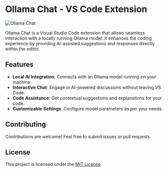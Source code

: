 # Ollama Chat - VS Code Extension

![Ollama Chat](https://img.shields.io/badge/VS%20Code-Extension-blue.svg)

Ollama Chat is a Visual Studio Code extension that allows seamless interaction with a locally running Ollama model. It enhances the coding experience by providing AI-assisted suggestions and responses directly within the editor.

## Features

- **Local AI Integration**: Connects with an Ollama model running on your machine.
- **Interactive Chat**: Engage in AI-powered discussions without leaving VS Code.
- **Code Assistance**: Get contextual suggestions and explanations for your code.
- **Customizable Settings**: Configure model parameters as per your needs.

## Contributing

Contributions are welcome! Feel free to submit issues or pull requests.

## License

This project is licensed under the [MIT License](LICENSE).
